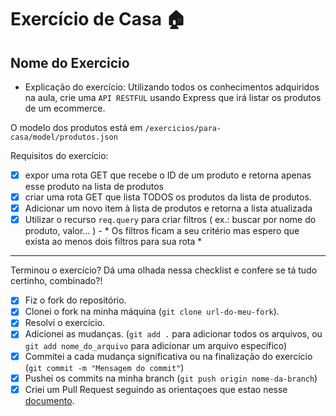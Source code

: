 # Exercício de Casa 🏠 

## Nome do Exercicio

- Explicação do exercício: Utilizando todos os conhecimentos adquiridos na aula, crie uma `API RESTFUL` usando Express que irá listar os produtos de um ecommerce.

O modelo dos produtos está em `/exercicios/para-casa/model/produtos.json`


 Requisitos do exercício:
- [x] expor uma rota GET que recebe o ID de um produto e retorna apenas esse produto na lista de produtos
- [x] criar uma rota GET que lista TODOS os produtos da lista de produtos.
- [x] Adicionar um novo item à lista de produtos e retorna a lista atualizada
- [x] Utilizar o recurso `req.query` para criar filtros ( ex.: buscar por nome do produto, valor... ) - * Os filtros ficam a seu critério mas espero que exista ao menos dois filtros para sua rota * 
---

Terminou o exercício? Dá uma olhada nessa checklist e confere se tá tudo certinho, combinado?!

- [x] Fiz o fork do repositório.
- [x] Clonei o fork na minha máquina (`git clone url-do-meu-fork`).
- [x] Resolvi o exercício.
- [x] Adicionei as mudanças. (`git add .` para adicionar todos os arquivos, ou `git add nome_do_arquivo` para adicionar um arquivo específico)
- [x] Commitei a cada mudança significativa ou na finalização do exercício (`git commit -m "Mensagem do commit"`)
- [x] Pushei os commits na minha branch (`git push origin nome-da-branch`)
- [x] Criei um Pull Request seguindo as orientaçoes que estao nesse [documento](/exercicios/para-casa/instrucoes-pull-request.md).
